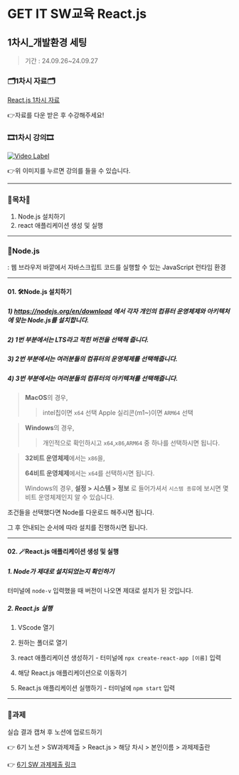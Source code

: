 # GET IT SW교육 React.js
## 1차시_개발환경 세팅
> 기간 : 24.09.26~24.09.27

### 🗂️1차시 자료🗂️
[React.js 1차시 자료](https://github.com/getit-knu/Get-React.js/blob/main/1%EC%B0%A8%EC%8B%9C/GETIT%20SW%20%EA%B5%90%EC%9C%A1%20react%20_1%EC%B0%A8%EC%8B%9C.pdf)

👉자료를 다운 받은 후 수강해주세요!

### 🎞️1차시 강의🎞️
[![Video Label](http://img.youtube.com/vi/PjMbUsp3zPo/0.jpg)](https://youtu.be/PjMbUsp3zPo)

👉위 이미지를 누르면 강의를 들을 수 있습니다.

---

### 🚀목차🚀
1. Node.js 설치하기
2. react 애플리케이션 생성 및 실행

---

### 🌿Node.js
: 웹 브라우저 바깥에서 자바스크립트 코드를 실행할 수 있는 JavaScript 런타임 환경

---

#### 01. 🛠️Node.js 설치하기
##### 1) https://nodejs.org/en/download 에서 각자 개인의 컴퓨터 운영체제와 아키텍처에 맞는 Node.js를 설치합니다.
##### 2) 1번 부분에서는 LTS라고 적힌 버전을 선택해 줍니다.
##### 3) 2번 부분에서는 여러분들의 컴퓨터의 운영체제를 선택해줍니다.
##### 4) 3번 부분에서는 여러분들의 컴퓨터의 아키텍쳐를 선택해줍니다.

> **MacOS**의 경우,
>> intel칩이면 `x64` 선택
>> Apple 실리콘(m1~)이면 `ARM64` 선택

> **Windows**의 경우,
>> 개인적으로 확인하시고 `x64`,`x86`,`ARM64` 중 하나를 선택하시면 됩니다.

> **32비트 운영체제**에서는 `x86`을,
> 
> **64비트 운영체제**에서는 `x64`를 선택하시면 됩니다.
> 
> Windows의 경우, **설정 > 시스템 > 정보** 로 들어가셔서 `시스템 종류`에 보시면 몇 비트 운영체제인지 알 수 있습니다.

조건들을 선택했다면 Node를 다운로드 해주시면 됩니다.

그 후 안내되는 순서에 따라 설치를 진행하시면 됩니다.

---

#### 02. 🪄React.js 애플리케이션 생성 및 실행
##### 1. Node가 제대로 설치되었는지 확인하기
터미널에 `node-v` 입력했을 때 버전이 나오면 제대로 설치가 된 것입니다.

##### 2. React.js 실행
1. VScode 열기
2. 원하는 폴더로 열기
3. react 애플리케이션 생성하기 - 터미널에 `npx create-react-app [이름]` 입력

4. 해당 React.js 애플리케이션으로 이동하기
5. React.js 애플리케이션 실행하기 - 터미널에 `npm start` 입력

---

### 📢과제
실습 결과 캡쳐 후 노션에 업로드하기

👉 6기 노션 > SW과제제출 > React.js > 해당 차시 > 본인이름 > 과제제출란

👉 [6기 SW 과제제출 링크](https://www.notion.so/SW-8502eeef321b43e2ad13ece0f626be33)
